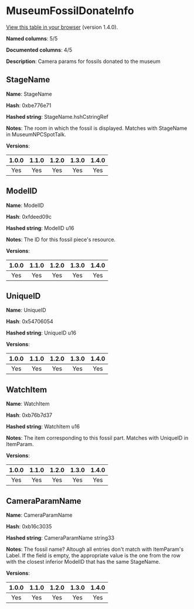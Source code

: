 # MuseumFossilDonateInfo
[View this table in your browser](MuseumFossilDonateInfo-value.md) (version 1.4.0).

**Named columns**: 5/5

**Documented columns**: 4/5

**Description**: Camera params for fossils donated to the museum
## StageName

**Name**: StageName

**Hash**: 0xbe776e71

**Hashed string**: StageName.hshCstringRef

**Notes**: The room in which the fossil is displayed. Matches with StageName in MuseumNPCSpotTalk.

**Versions**: 

 | 1.0.0 | 1.1.0 | 1.2.0 | 1.3.0 | 1.4.0 |
|:--:|:--:|:--:|:--:|:--:|
| Yes | Yes | Yes | Yes | Yes | 


## ModelID

**Name**: ModelID

**Hash**: 0xfdeed09c

**Hashed string**: ModelID u16

**Notes**: The ID for this fossil piece's resource.

**Versions**: 

 | 1.0.0 | 1.1.0 | 1.2.0 | 1.3.0 | 1.4.0 |
|:--:|:--:|:--:|:--:|:--:|
| Yes | Yes | Yes | Yes | Yes | 


## UniqueID

**Name**: UniqueID

**Hash**: 0x54706054

**Hashed string**: UniqueID u16

**Versions**: 

 | 1.0.0 | 1.1.0 | 1.2.0 | 1.3.0 | 1.4.0 |
|:--:|:--:|:--:|:--:|:--:|
| Yes | Yes | Yes | Yes | Yes | 


## WatchItem

**Name**: WatchItem

**Hash**: 0xb76b7d37

**Hashed string**: WatchItem u16

**Notes**: The item corresponding to this fossil part. Matches with UniqueID in ItemParam.

**Versions**: 

 | 1.0.0 | 1.1.0 | 1.2.0 | 1.3.0 | 1.4.0 |
|:--:|:--:|:--:|:--:|:--:|
| Yes | Yes | Yes | Yes | Yes | 


## CameraParamName

**Name**: CameraParamName

**Hash**: 0xb16c3035

**Hashed string**: CameraParamName string33

**Notes**: The fossil name? Altough all entries don't match with ItemParam's Label. If the field is empty, the appropriate value is the one from the row with the closest inferior ModelID that has the same StageName.

**Versions**: 

 | 1.0.0 | 1.1.0 | 1.2.0 | 1.3.0 | 1.4.0 |
|:--:|:--:|:--:|:--:|:--:|
| Yes | Yes | Yes | Yes | Yes | 


